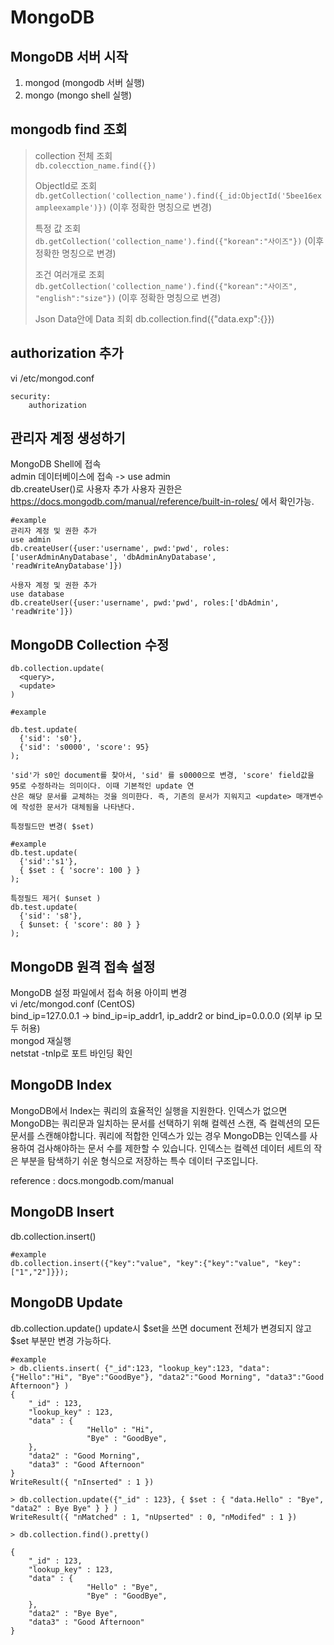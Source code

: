 MongoDB  
======================  

## MongoDB 서버 시작
1. mongod (mongodb 서버 실행)
2. mongo (mongo shell 실행)   


## mongodb find 조회

 
>collection 전체 조회  
>```db.colecction_name.find({})```
>
>ObjectId로 조회  
>```db.getCollection('collection_name').find({_id:ObjectId('5bee16exampleexample')})``` (이후 정확한 명칭으로 변경)
>
>특정 값 조회  
>```db.getCollection('collection_name').find({"korean":"사이즈"})```   (이후 정확한 명칭으로 변경)
>  
>조건 여러개로 조회  
>```db.getCollection('collection_name').find({"korean":"사이즈", "english":"size"})```  (이후 정확한 명칭으로 변경)
>
>Json Data안에 Data 죄회
>db.collection.find({"data.exp":{}})

   
## authorization 추가  
vi /etc/mongod.conf
```
security:
    authorization
```
  
## 관리자 계정 생성하기  
MongoDB Shell에 접속  
admin 데이터베이스에 접속 -> use admin  
db.createUser()로 사용자 추가 사용자 권한은 https://docs.mongodb.com/manual/reference/built-in-roles/ 에서 확인가능.
```
#example
관리자 계정 및 권한 추가
use admin
db.createUser({user:'username', pwd:'pwd', roles:['userAdminAnyDatabase', 'dbAdminAnyDatabase', 'readWriteAnyDatabase']})

사용자 계정 및 권한 추가
use database
db.createUser({user:'username', pwd:'pwd', roles:['dbAdmin', 'readWrite']})
```  
## MongoDB Collection 수정  
```
db.collection.update(
  <query>,
  <update>
)

#example

db.test.update(
  {'sid': 's0'},
  {'sid': 's0000', 'score': 95}
);  

'sid'가 s0인 document를 찾아서, 'sid' 를 s0000으로 변경, 'score' field값을 95로 수정하라는 의미이다. 이때 기본적인 update 연
산은 해당 문서를 교체하는 것을 의미한다. 즉, 기존의 문서가 지워지고 <update> 매개변수에 작성한 문서가 대체됨을 나타낸다.

특정필드만 변경( $set)

#example
db.test.update(
  {'sid':'s1'},
  { $set : { 'socre': 100 } }
);

특정필드 제거( $unset )
db.test.update(
  {'sid': 's8'},
  { $unset: { 'score': 80 } }
);
```

## MongoDB 원격 접속 설정  
MongoDB 설정 파일에서 접속 허용 아이피 변경  
vi /etc/mongod.conf (CentOS)  
bind_ip=127.0.0.1 -> bind_ip=ip_addr1, ip_addr2 or bind_ip=0.0.0.0 (외부 ip 모두 허용)  
mongod 재실행  
netstat -tnlp로 포트 바인딩 확인
  
## MongoDB Index  
MongoDB에서 Index는 쿼리의 효율적인 실행을 지원한다. 인덱스가 없으면 MongoDB는 쿼리문과 일치하는 문서를 선택하기 위해 컬렉션 스캔, 즉 컬렉션의 모든 문서를 스캔해야합니다.
쿼리에 적합한 인덱스가 있는 경우 MongoDB는 인덱스를 사용하여 검사해야하는 문서 수를 제한할 수 있습니다. 인덱스는 컬렉션 데이터 세트의 작은 부분을 탐색하기 쉬운 형식으로 저장하는
특수 데이터 구조입니다.
  
  
reference : docs.mongodb.com/manual

## MongoDB Insert
db.collection.insert()
```
#example
db.collection.insert({"key":"value", "key":{"key":"value", "key":["1","2"]}});
```

## MongoDB Update
db.collection.update()
update시 $set을 쓰면 document 전체가 변경되지 않고 $set 부분만 변경 가능하다.
```
#example
> db.clients.insert( {"_id":123, "lookup_key":123, "data":{"Hello":"Hi", "Bye":"GoodBye"}, "data2":"Good Morning", "data3":"Good Afternoon"} )
{
    "_id" : 123,
    "lookup_key" : 123,
    "data" : {
                 "Hello" : "Hi",
                 "Bye" : "GoodBye",
    },
    "data2" : "Good Morning",
    "data3" : "Good Afternoon"
}
WriteResult({ "nInserted" : 1 })

> db.collection.update({"_id" : 123}, { $set : { "data.Hello" : "Bye", "data2" : Bye Bye" } } )
WriteResult({ "nMatched" : 1, "nUpserted" : 0, "nModifed" : 1 })

> db.collection.find().pretty()

{
    "_id" : 123,
    "lookup_key" : 123,
    "data" : {
                 "Hello" : "Bye",
                 "Bye" : "GoodBye",
    },
    "data2" : "Bye Bye",
    "data3" : "Good Afternoon"
}
```
